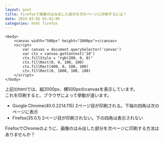 ```yaml
---
layout: post
title: Firefoxで画像のはみ出した部分を次のページに印刷するには？
date: 2015-03-02 01:41:05
categories: html firefox
---
```

<!-- {% raw %} -->
<pre><code>&lt;body&gt;
    &lt;canvas width="500px" height="2000px"&gt;&lt;/canvas&gt;
    &lt;script&gt;
        var canvas = document.querySelector('canvas')
        var ctx = canvas.getContext('2d')
        ctx.fillStyle = "rgb(200, 0, 0)"
        ctx.fillRect(0, 0, 100, 100)
        ctx.fillRect(400, 0, 100, 100)
        ctx.fillRect(0, 1000, 100, 100)
    &lt;/script&gt;
&lt;/body&gt;
</code></pre>

<p>上記のhtmlでは、縦2000px、横500pxのcanvasを表示しています。<br>
これを印刷すると、ブラウザによって挙動が違います。</p>

<ul>
<li>Google Chrome(40.0.2214.115) 2ページ目が印刷される。下端の四角は次のページに表示</li>
<li>Firefox(35.0.1) 2ページ目が印刷されない。下の四角は表示されない</li>
</ul>

<p>FirefoxでChromeのように、画像のはみ出した部分を次ページに印刷する方法はありませんか？</p>
<!-- {% endraw %} -->
